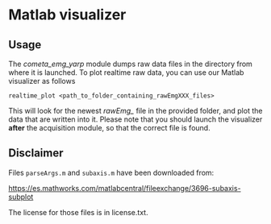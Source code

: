 # Matlab visualizer

## Usage

The _cometa_emg_yarp_ module dumps raw data files in the directory from where it is launched. To plot realtime raw data, you can use our Matlab visualizer as follows

    realtime_plot <path_to_folder_containing_rawEmgXXX_files>

This will look for the newest _rawEmg\__ file in the provided folder, and plot the data that are written into it. Please note that you should launch the visualizer __after__ the acquisition module, so that the correct file is found.


## Disclaimer

Files ``parseArgs.m`` and ``subaxis.m`` have been downloaded from:

https://es.mathworks.com/matlabcentral/fileexchange/3696-subaxis-subplot

The license for those files is in license.txt.

